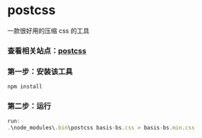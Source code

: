 # postcss
一款很好用的压缩 css 的工具
### 查看相关站点：[postcss](http://cssnano.co/guides/getting-started/)
### 第一步：安装该工具

```javascript
npm install
```
### 第二步：运行

```javascript
run:
.\node_modules\.bin\postcss basis-bs.css > basis-bs.min.css
```
